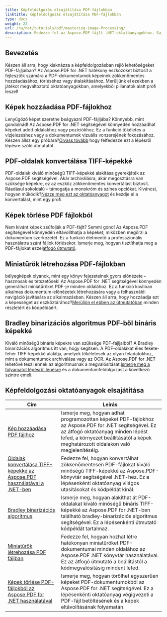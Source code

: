```yaml
---
title: Képfeldolgozás elsajátítása PDF-fájlokban
linktitle: Képfeldolgozás elsajátítása PDF-fájlokban
type: docs
weight: 22
url: /hu/net/tutorials/pdf/mastering-image-Processing/
description: Fedezze fel az Aspose.PDF fájlt .NET-oktatóanyagokhoz. Sajátítsa el a PDF-fájlokban lévő képek hozzáadását, konvertálását és kezelését a könnyen követhető, SEO-optimalizált útmutatókkal és kódpéldákkal.
---
```

## Bevezetés

Készen áll arra, hogy kiaknázza a képfeldolgozásban rejlő lehetőségeket PDF-fájljaiban? Az Aspose.PDF for .NET hatékony eszközöket biztosít a fejlesztők számára a PDF-dokumentumok képeinek zökkenőmentes hozzáadásához, törléséhez vagy átalakításához. Merüljünk el ezekben a játékot megváltoztató oktatóanyagokban, amelyekből pillanatok alatt profi leszel!

## Képek hozzáadása PDF-fájlokhoz  

 Lenyűgöző képet szeretne beágyazni PDF-fájljába? Könnyebb, mint gondolnád! Az Aspose.PDF for .NET segítségével könnyedén hozzáadhat képeket adott oldalakhoz vagy pozíciókhoz. Ez a funkció tökéletes a vízjelezéshez vagy a dokumentumok vizuális vonzerejének fokozásához. Készen állsz egy próbára?[Olvass tovább](./adding-image/) hogy felfedezze ezt a lépésről lépésre szóló útmutatót.

## PDF-oldalak konvertálása TIFF-képekké  

 PDF-oldalak kiváló minőségű TIFF-képekké alakítása gyerekjáték az Aspose.PDF segítségével. Akár archiválásra, akár megosztásra van szüksége képekre, ez az eszköz zökkenőmentes konvertálást biztosít. Ráadásul sokoldalú – támogatja a monokróm és színes opciókat. Kíváncsi, hogyan működik?[Nézze meg ezt az oktatóanyagot](./convert-pages-to-tiff-images/) és kezdje el a konvertálást, mint egy profi.

## Képek törlése PDF fájlokból  

 Nem kívánt képek zsúfolják a PDF-fájlt? Semmi gond! Az Aspose.PDF segítségével könnyedén eltávolíthatja a képeket, miközben megőrzi a dokumentum szerkezetét. Ez a funkció életmentő a professzionális használatra szánt fájlok törlésekor. Ismerje meg, hogyan tisztíthatja meg a PDF-fájlokat ezzel[átfogó útmutató](./delete-images-from-pdf-files/).  

## Miniatűrök létrehozása PDF-fájlokban  

 bélyegképek olyanok, mint egy könyv fejezeteinek gyors előnézete – hasznosak és tetszetősek! Az Aspose.PDF for .NET segítségével könnyedén generálhat miniatűröket PDF-je minden oldalához. Ez a funkció kiválóan alkalmas dokumentum-előnézetek létrehozására vagy a felhasználói navigáció javítására az alkalmazásban. Készen áll arra, hogy hozzáadja ezt a képességet az eszköztárához?[Merüljön el ebben az útmutatóban](./creating-thumbnail-images/) minden részletért és kódpéldáért.

## Bradley binarizációs algoritmus PDF-ből bináris képekké  

 Kiváló minőségű bináris képekre van szüksége PDF-fájljaiból? A Bradley binarizációs algoritmus itt van, hogy segítsen. A PDF-oldalakat éles fekete-fehér TIFF-képekké alakítja, amelyek tökéletesek az olyan feladatokhoz, mint a dokumentumok archiválása vagy az OCR. Az Aspose.PDF for .NET lehetővé teszi ennek az algoritmusnak a megvalósítását.[Ismerje meg a folyamatot lépésről lépésre](./bradley-binarization-algorithm/) és a dokumentumfeldolgozást a következő szintre emeli.

## Képfeldolgozási oktatóanyagok elsajátítása
| Cím | Leírás |
| --- | --- | 
| [Kép hozzáadása PDF fájlhoz](./adding-image/) | Ismerje meg, hogyan adhat programozottan képeket PDF-fájlokhoz az Aspose.PDF for .NET segítségével. Ez az átfogó oktatóanyag minden lépést lefed, a környezet beállításától a képek meghatározott oldalakon való megjelenítéséig. |  
| [Oldalak konvertálása TIFF-képekké az Aspose.PDF használatával a .NET-ben](./convert-pages-to-tiff-images/) | Fedezze fel, hogyan konvertálhat zökkenőmentesen PDF-fájlokat kiváló minőségű TIFF-képekké az Aspose.PDF-könyvtár segítségével .NET-hez. Ez a lépésenkénti oktatóanyag világos utasításokat és kódpéldát kínál. |  
| [Bradley binarizációs algoritmus](./bradley-binarization-algorithm/) | Ismerje meg, hogyan alakíthat át PDF-oldalakat kiváló minőségű bináris TIFF-képekké az Aspose.PDF for .NET-ben található bradley-binarizációs algoritmus segítségével. Ez a lépésenkénti útmutató kódpéldát tartalmaz. |   
| [Miniatűrök létrehozása PDF fájlban](./creating-thumbnail-images/) | Fedezze fel, hogyan hozhat létre hatékonyan miniatűröket PDF-dokumentumai minden oldalához az Aspose.PDF .NET könyvtár használatával. Ez az átfogó útmutató a beállítástól a kódmegvalósításig mindent lefed. |  
| [Képek törlése PDF-fájlokból az Aspose.PDF for .NET használatával](./delete-images-from-pdf-files/) | Ismerje meg, hogyan törölhet egyszerűen képeket PDF-dokumentumokból az Aspose.PDF for .NET segítségével. Ez a lépésenkénti oktatóanyag végigvezeti a PDF-fájl betöltésének és a képek eltávolításának folyamatán. |  